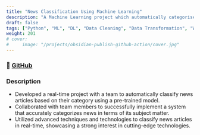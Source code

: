 ```yaml
---
title: "News Classification Using Machine Learning"
description: "A Machine Learning project which automatically categorises news articles from the internet"
draft: false
tags: ["Python", "ML", "DL", "Data Cleaning", "Data Transformation", "Web Scrapping","scikit-learn","Matplotlib"]
weight: 201
# cover:
#     image: "/projects/obsidian-publish-github-action/cover.jpg"
---
```


### 🔗 [GitHub](https://github.com/dineshkumardavanam/News-Classification-using-Machine-Learning)

### Description
- Developed a real-time project with a team to automatically classify news articles based on their category using a pre-trained model.
- Collaborated with team members to successfully implement a system that accurately categorizes news in terms of its subject matter.
- Utilized advanced techniques and technologies to classify news articles in real-time, showcasing a strong interest in cutting-edge technologies.
